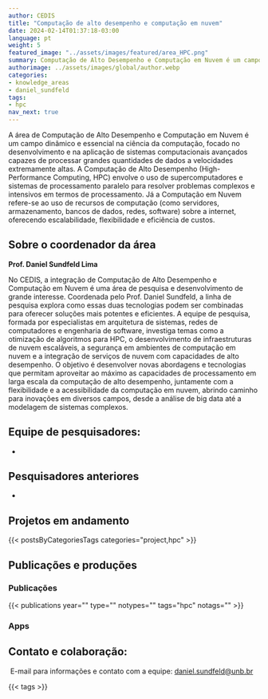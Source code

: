 ```yaml
---
author: CEDIS
title: "Computação de alto desempenho e computação em nuvem"
date: 2024-02-14T01:37:18-03:00
language: pt
weight: 5
featured_image: "../assets/images/featured/area_HPC.png"
summary: Computação de Alto Desempenho e Computação em Nuvem é um campo dinâmico e essencial na ciência da computação, focado no desenvolvimento e na aplicação de sistemas computacionais avançados capazes de processar grandes quantidades de dados a velocidades extremamente altas.
authorimage: ../assets/images/global/author.webp
categories:
- knowledge_areas
- daniel_sundfeld
tags: 
- hpc
nav_next: true
---
```

A área de Computação de Alto Desempenho e Computação em Nuvem é um campo dinâmico e essencial na ciência da computação, focado no desenvolvimento e na aplicação de sistemas computacionais avançados capazes de processar grandes quantidades de dados a velocidades extremamente altas. A Computação de Alto Desempenho (High-Performance Computing, HPC) envolve o uso de supercomputadores e sistemas de processamento paralelo para resolver problemas complexos e intensivos em termos de processamento. Já a Computação em Nuvem refere-se ao uso de recursos de computação (como servidores, armazenamento, bancos de dados, redes, software) sobre a internet, oferecendo escalabilidade, flexibilidade e eficiência de custos.

## Sobre o coordenador da área
**Prof. Daniel Sundfeld Lima**

No CEDIS, a integração de Computação de Alto Desempenho e Computação em Nuvem é uma área de pesquisa e desenvolvimento de grande interesse. Coordenada pelo Prof. Daniel Sundfeld, a linha de pesquisa explora como essas duas tecnologias podem ser combinadas para oferecer soluções mais potentes e eficientes. A equipe de pesquisa, formada por especialistas em arquitetura de sistemas, redes de computadores e engenharia de software, investiga temas como a otimização de algoritmos para HPC, o desenvolvimento de infraestruturas de nuvem escaláveis, a segurança em ambientes de computação em nuvem e a integração de serviços de nuvem com capacidades de alto desempenho. O objetivo é desenvolver novas abordagens e tecnologias que permitam aproveitar ao máximo as capacidades de processamento em larga escala da computação de alto desempenho, juntamente com a flexibilidade e a acessibilidade da computação em nuvem, abrindo caminho para inovações em diversos campos, desde a análise de big data até a modelagem de sistemas complexos.

## Equipe de pesquisadores:

- 

## Pesquisadores anteriores
- 

## Projetos em andamento
{{< postsByCategoriesTags categories="project,hpc" >}}

## Publicações e produções
### Publicações

{{< publications year="" type="" notypes="" tags="hpc" notags="" >}}

### Apps

## Contato e colaboração:
 E-mail para informações e contato com a equipe: [daniel.sundfeld@unb.br](mailto:daniel.sundfeld@unb.br)

{{< tags >}}
